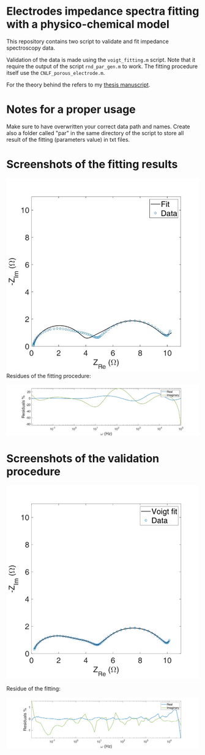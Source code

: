 # Electrodes impedance spectra fitting with a physico-chemical model

This repository contains two script to validate and fit impedance spectroscopy data.

Validation of the data is made using the `voigt_fitting.m` script. Note that it require the output of the script  `rnd_par_gen.m` to work. The fitting procedure itself use the  `CNLF_porous_electrode.m`.

For the theory behind the refers to my [thesis manuscript](./resources/scarpioni-federico-master-thesis.pdf).

# Notes for a proper usage

Make sure to have overwritten your correct data path and names. Create also a folder called "par" in the same directory of the script to store all result of the fitting (parameters value) in txt files.

# Screenshots of the fitting results
![30 fit](./resources/30_fit.jpg)
Residues of the fitting procedure:

![30 fit](./resources/30_fit_residues.jpg)

# Screenshots of the validation procedure

![Fig73](./resources/Fig73.png)

Residue of the fitting:

![Fig74](./resources/Fig74.png)
